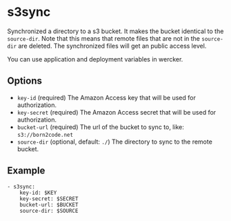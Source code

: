 # s3sync

Synchronized a directory to a s3 bucket. It makes the bucket identical to the `source-dir`.
Note that this means that remote files that are not in the `source-dir` are deleted. 
The synchronized files will get an public access level.

You can use application and deployment variables in wercker.

## Options

* `key-id` (required) The Amazon Access key that will be used for authorization.
* `key-secret` (required) The Amazon Access secret that will be used for authorization.
* `bucket-url` (required) The url of the bucket to sync to, like: `s3://born2code.net`
* `source-dir` (optional, default: `./`) The directory to sync to the remote bucket.

## Example

    - s3sync:
        key-id: $KEY
        key-secret: $SECRET
        bucket-url: $BUCKET
        source-dir: $SOURCE
